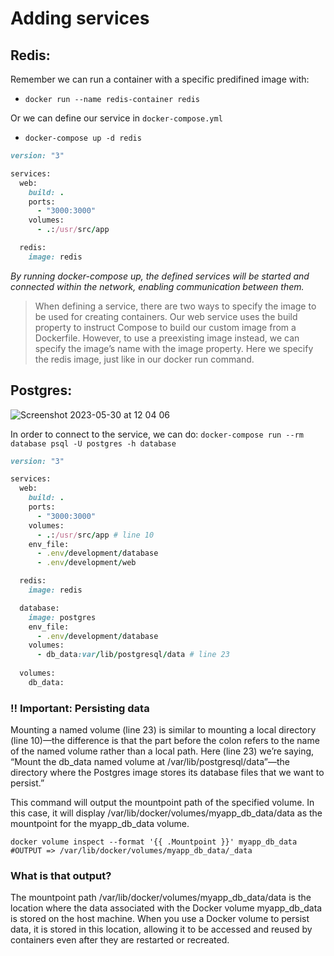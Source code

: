 # Adding services

## Redis:

Remember we can run a container with a specific predifined image with:
- `docker run --name redis-container redis`

Or we can define our service in `docker-compose.yml`
- `docker-compose up -d redis`

```ruby
version: "3"

services:
  web:
    build: .
    ports:
      - "3000:3000"
    volumes:
      - .:/usr/src/app

  redis:
    image: redis
```

*By running docker-compose up, the defined services will be started and connected within the network, enabling communication between them.*

> When defining a service, there are two ways to specify the image to be used for creating containers.
Our web service uses the build property to instruct Compose to build our custom image from a
Dockerfile. However, to use a preexisting image instead, we can specify the image’s name with
the image property. Here we specify the redis image, just like in our docker run command.

## Postgres:

![Screenshot 2023-05-30 at 12 04 06](https://github.com/daniel-enqz/ruby-corners-100/assets/72522628/2eb8cc61-abb3-4bda-b535-30c4b79b1bc7)


In order to connect to the service, we can do:
`docker-compose run --rm database psql -U postgres -h database` 

```ruby
version: "3"

services:
  web:
    build: .
    ports:
      - "3000:3000"
    volumes:
      - .:/usr/src/app # line 10
    env_file:
      - .env/development/database
      - .env/development/web

  redis:
    image: redis

  database:
    image: postgres
    env_file:
      - .env/development/database
    volumes:
      - db_data:var/lib/postgresql/data # line 23
  
  volumes:
    db_data:
```

### ‼️ Important: Persisting data

Mounting a named volume (line 23) is similar to mounting a local directory (line 10)—the difference is that the part before
the colon refers to the name of the named volume rather than a local path. Here (line 23) we’re saying, “Mount the db_data named
volume at /var/lib/postgresql/data”—the directory where the Postgres image stores its
database files that we want to persist.”

This command will output the mountpoint path of the specified volume. In this case, it will display /var/lib/docker/volumes/myapp_db_data/data as the mountpoint for the myapp_db_data volume.
```
docker volume inspect --format '{{ .Mountpoint }}' myapp_db_data
#OUTPUT => /var/lib/docker/volumes/myapp_db_data/_data
```
### What is that output?

The mountpoint path /var/lib/docker/volumes/myapp_db_data/data is the location where the data associated with the Docker volume myapp_db_data is stored on the host machine. When you use a Docker volume to persist data, it is stored in this location, allowing it to be accessed and reused by containers even after they are restarted or recreated.

